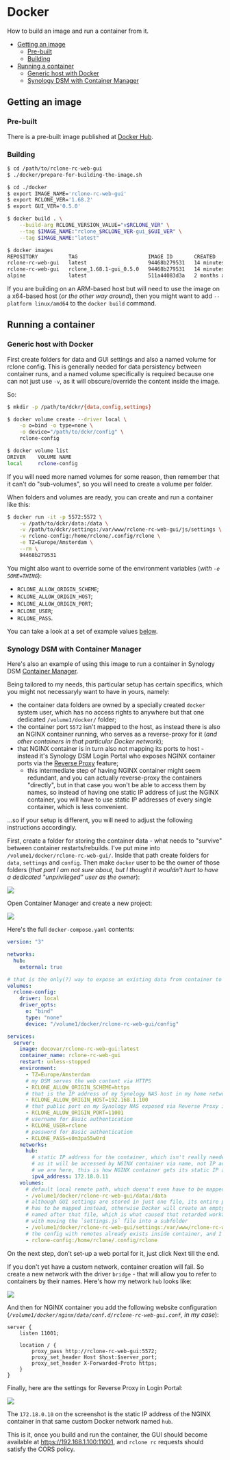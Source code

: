 # Docker

How to build an image and run a container from it.

<!-- MarkdownTOC -->

- [Getting an image](#getting-an-image)
  - [Pre-built](#pre-built)
  - [Building](#building)
- [Running a container](#running-a-container)
  - [Generic host with Docker](#generic-host-with-docker)
  - [Synology DSM with Container Manager](#synology-dsm-with-container-manager)

<!-- /MarkdownTOC -->

## Getting an image

### Pre-built

There is a pre-built image published at [Docker Hub](https://hub.docker.com/r/decovar/rclone-rc-web-gui).

### Building

``` sh
$ cd /path/to/rclone-rc-web-gui
$ ./docker/prepare-for-building-the-image.sh

$ cd ./docker
$ export IMAGE_NAME='rclone-rc-web-gui'
$ export RCLONE_VER='1.68.2'
$ export GUI_VER='0.5.0'

$ docker build . \
    --build-arg RCLONE_VERSION_VALUE="v$RCLONE_VER" \
    --tag $IMAGE_NAME:"rclone_$RCLONE_VER-gui_$GUI_VER" \
    --tag $IMAGE_NAME:"latest"

$ docker images
REPOSITORY          TAG                       IMAGE ID       CREATED          SIZE
rclone-rc-web-gui   latest                    94468b279531   14 minutes ago   92.4MB
rclone-rc-web-gui   rclone_1.68.1-gui_0.5.0   94468b279531   14 minutes ago   92.4MB
alpine              latest                    511a44083d3a   2 months ago     8.83MB
```

If you are building on an ARM-based host but will need to use the image on a x64-based host (*or the other way around*), then you might want to add `--platform linux/amd64` to the `docker build` command.

## Running a container

### Generic host with Docker

First create folders for data and GUI settings and also a named volume for rclone config. This is generally needed for data persistency between container runs, and a named volume specifically is required because one can not just use `-v`, as it will obscure/override the content inside the image.

So:

``` sh
$ mkdir -p /path/to/dckr/{data,config,settings}

$ docker volume create --driver local \
    -o o=bind -o type=none \
    -o device="/path/to/dckr/config" \
    rclone-config

$ docker volume list
DRIVER    VOLUME NAME
local     rclone-config
```

If you will need more named volumes for some reason, then remember that it can't do "sub-volumes", so you will need to create a volume per folder.

When folders and volumes are ready, you can create and run a container like this:

``` sh
$ docker run -it -p 5572:5572 \
    -v /path/to/dckr/data:/data \
    -v /path/to/dckr/settings:/var/www/rclone-rc-web-gui/js/settings \
    -v rclone-config:/home/rclone/.config/rclone \
    -e TZ=Europe/Amsterdam \
    --rm \
    94468b279531
```

You might also want to override some of the environment variables (*with `-e SOME=THING`*):

- `RCLONE_ALLOW_ORIGIN_SCHEME`;
- `RCLONE_ALLOW_ORIGIN_HOST`;
- `RCLONE_ALLOW_ORIGIN_PORT`;
- `RCLONE_USER`;
- `RCLONE_PASS`.

You can take a look at a set of example values [below](#synology-dsm-with-container-manager).

### Synology DSM with Container Manager

Here's also an example of using this image to run a container in Synology DSM [Container Manager](https://synology.com/en-global/dsm/feature/docker).

Being tailored to my needs, this particular setup has certain specifics, which you might not necessaryly want to have in yours, namely:

- the container data folders are owned by a specially created `docker` system user, which has no access rights to anywhere but that one dedicated `/volume1/docker/` folder;
- the container port `5572` isn't mapped to the host, as instead there is also an NGINX container running, who serves as a reverse-proxy for it (*and other containers in that particular Docker network*);
- that NGINX container is in turn also not mapping its ports to host - instead it's Synology DSM Login Portal who exposes NGINX container ports via the [Reverse Proxy](https://kb.synology.com/vi-vn/DSM/help/DSM/AdminCenter/system_login_portal_advanced?version=7#b_5) feature;
    - this intermediate step of having NGINX container might seem redundant, and you can actually reverse-proxy the containers "directly", but in that case you won't be able to access them by names, so instead of having one static IP address of just the NGINX container, you will have to use static IP addresses of every single container, which is less convenient.

...so if your setup is different, you will need to adjust the following instructions accordingly.

First, create a folder for storing the container data - what needs to "survive" between container restarts/rebuilds. I've put mine into `/volume1/docker/rclone-rc-web-gui/`. Inside that path create folders for `data`, `settings` and `config`. Then make `docker` user to be the owner of those folders (*that part I am not sure about, but I thought it wouldn't hurt to have a dedicated "unprivileged" user as the owner*):

![](./images/synology-dsm-docker-data-folder.png)

Open Container Manager and create a new project:

![](./images/synology-dsm-container-manager-create.png)

Here's the full `docker-compose.yaml` contents:

``` yaml
version: "3"

networks:
  hub:
    external: true

# that is the only(?) way to expose an existing data from container to a mapped folder on host
volumes:
  rclone-config:
    driver: local
    driver_opts:
      o: "bind"
      type: "none"
      device: "/volume1/docker/rclone-rc-web-gui/config"

services:
  server:
    image: decovar/rclone-rc-web-gui:latest
    container_name: rclone-rc-web-gui
    restart: unless-stopped
    environment:
      - TZ=Europe/Amsterdam
      # my DSM serves the web content via HTTPS
      - RCLONE_ALLOW_ORIGIN_SCHEME=https
      # that is the IP address of my Synology NAS host in my home network
      - RCLONE_ALLOW_ORIGIN_HOST=192.168.1.100
      # that public port on my Synology NAS exposed via Reverse Proxy in Login Portal
      - RCLONE_ALLOW_ORIGIN_PORT=11001
      # username for Basic authentication
      - RCLONE_USER=rclone
      # password for Basic authentication
      - RCLONE_PASS=s0m3pa55w0rd
    networks:
      hub:
        # static IP address for the container, which isn't really needed for this one,
        # as it will be accessed by NGINX container via name, not IP address. But while
        # we are here, this is how NGINX container gets its static IP address 172.18.0.10
        ipv4_address: 172.18.0.11
    volumes:
      # default local remote path, which doesn't even have to be mapped, if you don't intend to use it
      - /volume1/docker/rclone-rc-web-gui/data:/data
      # although GUI settings are stored in just one file, its entire parent folder
      # has to be mapped instead, otherwise Docker will create an empty folder
      # named after that file, which is what caused that retarded workaround
      # with moving the `settings.js` file into a subfolder
      - /volume1/docker/rclone-rc-web-gui/settings:/var/www/rclone-rc-web-gui/js/settings
      # the config with remotes already exists inside container, and I want to expose it to the host
      - rclone-config:/home/rclone/.config/rclone
```

On the next step, don't set-up a web portal for it, just click Next till the end.

If you don't yet have a custom network, container creation will fail. So create a new network with the driver `bridge` - that will allow you to refer to containers by their names. Here's how my network `hub` looks like:

![](./images/synology-dsm-container-manager-network-hub.png)

And then for NGINX container you add the following website configuration (*`/volume1/docker/nginx/data/conf.d/rclone-rc-web-gui.conf`, in my case*):

``` nginx
server {
    listen 11001;

    location / {
        proxy_pass http://rclone-rc-web-gui:5572;
        proxy_set_header Host $host:$server_port;
        proxy_set_header X-Forwarded-Proto https;
    }
}
```

Finally, here are the settings for Reverse Proxy in Login Portal:

![](./images/synology-dsm-login-portal-reverse-proxy.png)

The `172.18.0.10` on the screenshot is the static IP address of the NGINX container in that same custom Docker network named `hub`.

This is it, once you build and run the container, the GUI should become available at <https://192.168.1.100:11001>, and `rclone rc` requests should satisfy the CORS policy.
